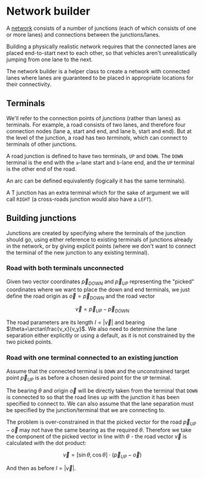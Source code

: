 # Network builder

A [network](./02-network.md) consists of a number
of junctions (each of which consists of one or more
lanes) and connections between the junctions/lanes.

Building a physically realistic network requires that the
connected lanes are placed end-to-start next to each other,
so that vehicles aren't unrealistically jumping from one 
lane to the next.

The network builder is a helper class to create a network
with connected lanes where lanes are guaranteed to be
placed in appropriate locations for their connectivity.

## Terminals

We'll refer to the connection points of _junctions_ (rather
than lanes) as terminals. For example, a road consists of
two lanes, and therefore four connection nodes (lane a,
start and end, and lane b, start and end). But at the 
level of the junction, a road has two _terminals_, which can
connect to terminals of other junctions.

A road junction is defined to have two terminals, `UP` and
`DOWN`. The `DOWN` terminal is the end with the `a`-lane
start and `b`-lane end, and the `UP` terminal is the other
end of the road.

An arc can be defined equivalently (logically it has the 
same terminals).

A T junction has an extra terminal which for the sake of
argument we will call `RIGHT` (a cross-roads junction
would also have a `LEFT`).

## Building junctions

Junctions are created by specifying where the terminals of
the junction should go, using either reference to existing
terminals of junctions already in the network, or by giving
explicit points (where we don't want to connect the terminal
of the new junction to any existing terminal).

### Road with both terminals unconnected

Given two vector coordinates $\vec{p}_{DOWN}$ and $\vec{p}_{UP}$
representing the "picked" coordinates where we want to place the
down and end terminals, we just define the road origin as
$\vec{o}=\vec{p}_{DOWN}$ and the road vector 

$$\vec{v}=\vec{p}_{UP}-\vec{p}_{DOWN}$$

The road parameters are its length $l=|\vec{v}|$ and bearing
$\theta=\arctan\frac{v_x}{v_y}$. We also need to determine the
lane separation either explicitly or using a default, as it
is not constrained by the two picked points.

### Road with one terminal connected to an existing junction

Assume that the connected terminal is `DOWN` and the 
unconstrained target point $\vec{p}_{UP}$ is as before a chosen
desired point for the `UP` terminal.

The bearing $\theta$ and origin $\vec{o}$ will be directly taken 
from the terminal that `DOWN` is connected to so that the road
lines up with the junction it has been specified to connect to.
We can also assume that the lane separation must be specified
by the junction/terminal that we are connecting to.

The problem is over-constrained in that the picked vector
for the road $\vec{p}_{UP}-\vec{o}$ may not have the same bearing
as the required $\theta$. Therefore we take the component of the
picked vector in line with $\theta$ - the road vector $\vec{v}$
is calculated with the dot product:

$$ \vec{v}=[\sin\theta, \cos\theta] \cdot (\vec{p}_{UP}-\vec{o}) $$

And then as before $l=|\vec{v}|$.

